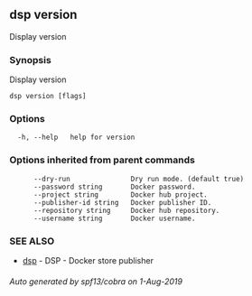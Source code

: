 ## dsp version

Display version

### Synopsis

Display version

```
dsp version [flags]
```

### Options

```
  -h, --help   help for version
```

### Options inherited from parent commands

```
      --dry-run               Dry run mode. (default true)
      --password string       Docker password.
      --project string        Docker hub project.
      --publisher-id string   Docker publisher ID.
      --repository string     Docker hub repository.
      --username string       Docker username.
```

### SEE ALSO

* [dsp](dsp.md)	 - DSP - Docker store publisher

###### Auto generated by spf13/cobra on 1-Aug-2019
